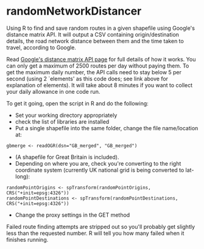 randomNetworkDistancer
======================

Using R to find and save random routes in a given shapefile using Google's distance matrix API. 
It will output a CSV containing origin/destination details, the road network distance between them 
and the time taken to travel, according to Google.

Read [Google's distance matrix API page](https://developers.google.com/maps/documentation/distancematrix/) 
for full details of how it works. You can only get a maximum of 2500 routes per day without paying them. 
To get the maximum daily number, the API calls need to stay below 5 per second 
(using 2 `elements' as this code does; see link above for explanation of elements). 
It will take about 8 minutes if you want to collect your daily allowance in one code run.

To get it going, open the script in R and do the following:

* Set your working directory appropriately
* check the list of libraries are installed
* Put a single shapefile into the same folder, change the file name/location at:
```
gbmerge <- readOGR(dsn="GB_merged", "GB_merged") 
```
* (A shapefile for Great Britain is included).
* Depending on where you are, check you're converting to the right coordinate system
(currently UK national grid is being converted to lat-long):
```
randomPointOrigins <- spTransform(randomPointOrigins, CRS("+init=epsg:4326"))
randomPointDestinations <- spTransform(randomPointDestinations, CRS("+init=epsg:4326"))
```
* Change the proxy settings in the GET method

Failed route finding attempts are stripped out so you'll probably get slightly less than the requested number. 
R will tell you how many failed when it finishes running.

